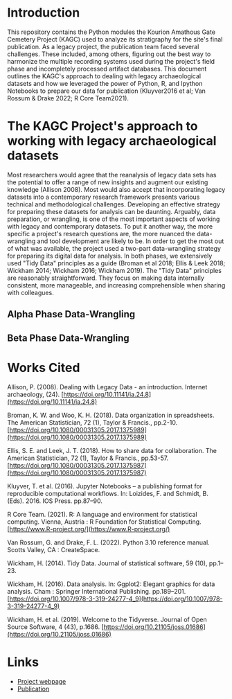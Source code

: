 # Introduction
This repository contains the Python modules the Kourion Amathous Gate Cemetery Project (KAGC) used to analyze its stratigraphy for the site's final publication. As a legacy project, the publication team faced several challenges. These included, among others, figuring out the best way to harmonize the multiple recording systems used during the project's field phase and incompletely processed artifact databases. This document outlines the KAGC's approach to dealing with legacy archaeological datasets and how we leveraged the power of Python, R, and Ipython Notebooks to prepare our data for publication (Kluyver2016 et al; Van Rossum & Drake 2022; R Core Team2021). 

# The KAGC Project's approach to working with legacy archaeological datasets
Most researchers would agree that the reanalysis of legacy data sets has the potential to offer a range of new insights and augment our existing knowledge  (Allison 2008).  Most would also accept that incorporating legacy datasets into a contemporary research framework presents various technical and methodological challenges.  Developing an effective strategy for preparing these datasets for analysis can be daunting.  Arguably, data preparation, or wrangling, is one of the most important aspects of working with legacy and contemporary datasets.  To put it another way,  the more specific a project's research questions are, the more nuanced the data-wrangling and tool development are likely to be. 
In order to get the most out of what was available, the project used  a two-part data-wrangling strategy for preparing its digital data for analysis. In both phases, we extensively used "Tidy Data" principles as a guide (Broman et al 2018; Ellis & Leek 2018; Wickham 2014; Wickham 2016; Wickham 2019). The "Tidy Data" principles are reasonably straightforward.  They focus on  making data internally consistent, more manageable, and increasing comprehensible when sharing with colleagues.

## Alpha Phase Data-Wrangling

## Beta Phase Data-Wrangling

# Works Cited
Allison, P. (2008). Dealing with Legacy Data - an introduction. Internet archaeology, (24). [https://doi.org/10.11141/ia.24.8](https://doi.org/10.11141/ia.24.8)

Broman, K. W. and Woo, K. H. (2018). Data organization in spreadsheets. The American Statistician, 72 (1), Taylor & Francis., pp.2-10. [https://doi.org/10.1080/00031305.2017.1375989](https://doi.org/10.1080/00031305.2017.1375989)

Ellis, S. E. and Leek, J. T. (2018). How to share data for collaboration. The American Statistician, 72 (1), Taylor & Francis., pp.53-57. [https://doi.org/10.1080/00031305.2017.1375987](https://doi.org/10.1080/00031305.2017.1375987)

Kluyver, T. et al. (2016). Jupyter Notebooks – a publishing format for reproducible computational workflows. In: Loizides, F. and Schmidt, B. (Eds). 2016. IOS Press. pp.87–90.

R Core Team. (2021). R: A language and environment for statistical computing. Vienna, Austria : R Foundation for Statistical Computing. [https://www.R-project.org/](https://www.R-project.org/)

Van Rossum, G. and Drake, F. L. (2022). Python 3.10 reference manual. Scotts Valley, CA : CreateSpace.

Wickham, H. (2014). Tidy Data. Journal of statistical software, 59 (10), pp.1–23.

Wickham, H. (2016). Data analysis. In: Ggplot2: Elegant graphics for data analysis. Cham : Springer International Publishing. pp.189–201. [https://doi.org/10.1007/978-3-319-24277-4_9](https://doi.org/10.1007/978-3-319-24277-4_9)

Wickham, H. et al. (2019). Welcome to the Tidyverse. Journal of Open Source Software, 4 (43), p.1686. [https://doi.org/10.21105/joss.01686](https://doi.org/10.21105/joss.01686)

# Links
* [Project webpage](https://www.gla.ac.uk/schools/humanities/research/archaeologyresearch/currentresearch/kourion/)
* [Publication](https://whitelevy.fas.harvard.edu/publications/city-and-cemetery-excavations-kourion%E2%80%99s-amathous-gate-cemetery-cyprusthe)
